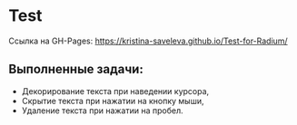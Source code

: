 # Test

Ссылка на GH-Pages: https://kristina-saveleva.github.io/Test-for-Radium/

## Выполненные задачи:
* Декорирование текста при наведении курсора,
* Скрытие текста при нажатии на кнопку мыши,
* Удаление текста при нажатии на пробел.
